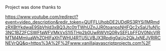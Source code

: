 Project was done thanks to

https://www.youtube.com/redirect?event=video_description&redir_token=QUFFLUhqbDE2UDdRS3RYSi1MRmdzRXBtYkdwaE9SbVhld3xBQ3Jtc0trTWhUZnJJR0toanpsNHFQc2xSaU1uN1c3NC1BZ2FCSWFfaWFVMkVxS1I5THp2b0UwRWVtQ0RySEFLbFFDV0NlcVlRMTM4MmluaWhZOHlFaXhTWHU4RTU5LVBJX3Rpdjg0aUo2QkJxNEJVRlRCNEVrQQ&q=https%3A%2F%2Fwww.vanillajavascriptprojects.com%2F
